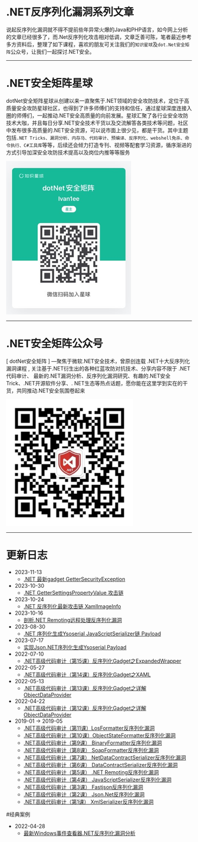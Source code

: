 # .NET反序列化漏洞系列文章

说起反序列化漏洞就不得不提前些年异常火爆的Java和PHP语言，如今网上分析的文章已经很多了，而.Net反序列化攻击相对低调，文章乏善可陈，笔者最近参考多方资料后，整理了如下课程，喜欢的朋友可关注我们的```知识星球```及```dot.Net安全矩阵```公众号，让我们一起探讨.NET安全。

---
# .NET安全矩阵星球

dotNet安全矩阵星球从创建以来一直聚焦于.NET领域的安全攻防技术，定位于高质量安全攻防星球社区，也得到了许多师傅们的支持和信任，通过星球深度连接入圈的师傅们，一起推动.NET安全高质量的向前发展。星球汇聚了各行业安全攻防技术大咖，并且每日分享.NET安全技术干货以及交流解答各类技术等问题，社区中发布很多高质量的.NET安全资源，可以说市面上很少见，都是干货。其中主题包括```.NET Tricks、漏洞分析、内存马、代码审计、预编译、反序列化、webshell免杀、命令执行、C#工具库```等等，后续还会倾力打造专刊、视频等配套学习资源，循序渐进的方式引导加深安全攻防技术提高以及岗位内推等等服务

![](zsxq2.jpg)

---
# .NET安全矩阵公众号

[ dotNet安全矩阵 ] —聚焦于微软.NET安全技术，曾原创连载 .NET十大反序列化漏洞课程 , 关注基于.NET衍生出的各种红蓝攻防对抗技术、分享内容不限于 .NET代码审计、 最新的.NET漏洞分析、反序列化漏洞研究、有趣的.NET安全Trick、.NET开源软件分享、. NET生态等热点话题，愿你能在这里学到实在的干货，共同推动.NET安全氛围卷起来

![](gzh.jpg)

---
# 更新日志

- 2023-11-13 
  - [.NET 最新gadget GetterSecurityException](https://mp.weixin.qq.com/s/ivfydAeyX20dW3NNu74cpw)
- 2023-10-30 
  - [.NET GetterSettingsPropertyValue 攻击链](https://mp.weixin.qq.com/s/8Eb1H_PfLjkkunpXyz6Qqw)
- 2023-10-24 
  - [.NET 反序列化最新攻击链 XamlImageInfo](https://mp.weixin.qq.com/s/E6RRQr7SjAWJSGTnSK_RXw)
- 2023-10-16 
  - [剖析.NET Remoting远程处理反序列化漏洞](https://mp.weixin.qq.com/s/273MsjjbrGr4Ve3J3uI-Tw)
- 2023-08-30 
  - [.NET 序列化生成Ysoserial JavaScriptSerializer链 Payload](https://mp.weixin.qq.com/s/N-8uhhgbvv66kJFBMjRghQ)
- 2023-07-17 
  - [实现Json.NET序列化生成Ysoserial Payload](https://mp.weixin.qq.com/s/wldhQ6vhYSg-RBjy7v0aMQ)
- 2022-07-10 
  - [.NET高级代码审计（第15课）反序列化Gadget之ExpandedWrapper](https://mp.weixin.qq.com/s/9PzATv9AS6UbQK4RUhvzQw)
- 2022-05-27
  - [.NET高级代码审计（第14课）反序列化Gadget之XAML](https://mp.weixin.qq.com/s/8fQNU7i6nqB1kHuL_hhUDw)
- 2022-05-13
  - [.NET高级代码审计（第13课）反序列化Gadget之详解ObjectDataProvider](https://mp.weixin.qq.com/s/IcFnCSN8aCkcWg7HKrLO8g)
- 2022-04-22
  - [.NET高级代码审计（第12课）反序列化Gadget之详解ObjectDataProvider](https://mp.weixin.qq.com/s/sHKR0zlW2CsphGAmv3_KVA)
- 2019-01 -> 2019-05
  - [.NET高级代码审计（第11课）LosFormatter反序列化漏洞](https://mp.weixin.qq.com/s?__biz=MzUyOTc3NTQ5MA==&mid=2247484611&idx=1&sn=9a42e5549d4ffca2bba69d440552742d&chksm=fa5aaa2ecd2d2338863416bc51e8d3f9022e20070fd4853f30995d440b13dc3920b485f5487c#rd)
  - [.NET高级代码审计（第10课）ObjectStateFormatter反序列化漏洞](https://mp.weixin.qq.com/s?__biz=MzUyOTc3NTQ5MA==&mid=2247484610&idx=1&sn=b74ddabee3bbdcb398b99e75dcbf4766&chksm=fa5aaa2fcd2d23394c0165103ea7e3c69e4031bfcb7258b9029941b208e80e73a77926290bc2#rd)
  - [.NET高级代码审计（第9课） BinaryFormatter反序列化漏洞](https://mp.weixin.qq.com/s?__biz=MzUyOTc3NTQ5MA==&mid=2247484609&idx=1&sn=6fbee63bf44616fa7ad8bfca15bd55f6&chksm=fa5aaa2ccd2d233a19349afde3144073d13573b4481e80aa79bbcaf4a220063d0cc9d6060525#rd)
  - [.NET高级代码审计（第8课） SoapFormatter反序列化漏洞](https://mp.weixin.qq.com/s?__biz=MzUyOTc3NTQ5MA==&mid=2247484608&idx=1&sn=8c11cdfa296856575ae758db76db78bc&chksm=fa5aaa2dcd2d233b702afe07a4dfeceec3059757ad0737ac506a648561e1b68ed9ac2d385f61#rd)
  - [.NET高级代码审计（第7课） NetDataContractSerializer反序列化漏洞](https://mp.weixin.qq.com/s?__biz=MzUyOTc3NTQ5MA==&mid=2247484525&idx=1&sn=e6570b210cac88b4cdda2edd5a9805a0&chksm=fa5aaa80cd2d2396f68d3c83365f318c5614a596edce45c0fa611c84c4e5190abe5b59439fa6#rd)
  - [.NET高级代码审计（第6课） DataContractSerializer反序列化漏洞](https://mp.weixin.qq.com/s?__biz=MzUyOTc3NTQ5MA==&mid=2247484502&idx=1&sn=eb4e846cb7735d8d15c6e590bfe91272&chksm=fa5aaabbcd2d23adb6d3fe4d2b52c8ee8c14a31c6d3f2a912a862e058ea137b3500939bda742#rd)
  - [.NET高级代码审计（第5课） .NET Remoting反序列化漏洞](https://mp.weixin.qq.com/s?__biz=MzUyOTc3NTQ5MA==&mid=2247484477&idx=1&sn=5dfff6ae438b1921dd246aee64aeb70f&chksm=fa5aaad0cd2d23c63cbdb9573d0dd8cc644c31d3f9944ef106abf507c1372a604ebba7fc34ac#rd)
  - [.NET高级代码审计（第4课） JavaScriptSerializer反序列化漏洞](https://mp.weixin.qq.com/s?__biz=MzUyOTc3NTQ5MA==&mid=2247484438&idx=1&sn=8f4ccb0e38cb6caa0af5ce11c25c4b8d&chksm=fa5aaafbcd2d23ed1140b9b6876e43bb52bf70fe62718ee7f613a74d155b439277a879e5bb31#rd)
  - [.NET高级代码审计（第3课） Fastjson反序列化漏洞](https://mp.weixin.qq.com/s?__biz=MzUyOTc3NTQ5MA==&mid=2247484373&idx=1&sn=10c80ece04ab280dee39be5e31a534e9&chksm=fa5aad38cd2d242e031b71c5d51e940a9a6d45c888054d43575f5f1437a4ffeeede473d997e5#rd)
  - [.NET高级代码审计（第2课） Json.Net反序列化漏洞](https://mp.weixin.qq.com/s?__biz=MzUyOTc3NTQ5MA==&mid=2247484349&idx=1&sn=8b2786bee0cf290b0bc23e140cd093d0&chksm=fa5aad50cd2d24464d83701a02aa54ef393588bd32349e21ec241825a4c9ba73bda3e648ca99#rd)
  - [.NET高级代码审计（第1课） XmlSerializer反序列化漏洞](https://mp.weixin.qq.com/s?__biz=MzUyOTc3NTQ5MA==&mid=2247484252&idx=1&sn=2ca29a090b548f8d5617138a6bce7dea&chksm=fa5aadb1cd2d24a76c7ac24336c750fb21bf91a39e8c1fd3a55299ef20b435b037e26cfbb352&token=263427717&lang=zh_CN#rd)
 
 #经典案例
 
- 2022-04-28 
  - [最新Windows事件查看器.NET反序列化漏洞分析](https://mp.weixin.qq.com/s/A7Z720lavhNSjlNNc3nzng)
